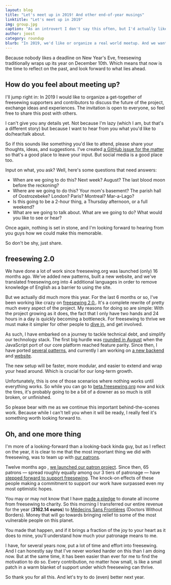 ```yaml
---
layout: blog
title: "Let's meet up in 2019! And other end-of-year musings"
linktitle: "Let's meet up in 2019"
img: group.jpg
caption: "As an introvert I don't say this often, but I'd actually like to meet you guys."
author: joost
category: roundup
blurb: "In 2019, we'd like or organize a real world meetup. And we want to hear your thoughts on the matter."
---
```


Because nobody likes a deadline on New Year's Eve, freesewing traditionally wraps up its year on December 10th. Which means that now is the time to reflect on the past, and look forward to what lies ahead.

## How do you feel about meeting up?

I'll jump right in: In 2019 I would like to organize a get-together of freesewing supporters and contributors to discuss the future of the project, exchange ideas and experiences. The invitation is open to everyone, so feel free to share this post with others.

I can't give you any details yet. Not because I'm lazy (which I am, but that's a different story) but because I want to hear from you what you'd like to do/hear/talk about.

So if this sounds like something you'd like to attend, please share your thoughts, ideas, and suggestions. I've created [a GitHub issue for the matter](https://github.com/freesewing/meetup/issues/1) so that's a good place to leave your input. But social media is a good place too.

Input on what, you ask? Well, here's some questions that need answers:

- When are we going to do this? Next week? August? The last blood moon before the reckoning?
- Where are we going to do this? Your mom's basement? The parish hall of Oostrozebeke? London? Paris? Montreal? Mar-a-Lago?
- Is this going to be a 2-hour thing, a Thursday afternoon, or a full weekend?
- What are we going to talk about. What are we going to do? What would you like to see or hear?

Once again, nothing is set in stone, and I'm looking forward to hearing from you guys how we could make this memorable.

So don't be shy, just share.

## freesewing 2.0

We have done a lot of work since freesewing.org was launched (only) 16 months ago. We've added new patterns, built a new website, and we've translated freesewing.org into 4 additional languages in order to remove knowledge of English as a barrier to using the site.

But we actually did much more this year. For the last 6 months or so, I've been working like crazy on [freesewing 2.0.](https://github.com/freesewing/freesewing). It's a complete rewrite of pretty much every aspect of the project. My reasons for doing so are simple: With the project growing as it does, the fact that I only have two hands and 24 hours in a day is quickly becoming a bottleneck. For freesewing to thrive we must make it simpler for other people to [dive in](https://developer.freesewing.org), and get involved.

As such, I have embarked on a journey to tackle technical debt, and simplify our technology stack. The first big hurdle was [rounded in August](/blog/announcing-freesewing-library) when the JavaScript port of our core platform reached feature parity. Since then, I have ported [several patterns](https://github.com/freesewing/patterns), and currently I am working on [a new backend](https://github.com/freesewing/backend) and [website](https://github.com/freesewing/website).

The new setup will be faster, more modular, and easier to extend and wrap your head around. Which is crucial for our long-term growth.

Unfortunately, this is one of those scenarios where nothing works until everything works. So while you can go to [beta.freesewing.org](https://beta.freesewing.org) now and kick the tires, it's probably going to be a bit of a downer as so much is still broken, or unfinished.

So please bear with me as we continue this important behind-the-scenes work. Because while I can't tell you when it will be ready, I really feel it's something worth looking forward to.

## Oh, and one more thing

I'm more of a looking-forward than a looking-back kinda guy, but as I reflect on the year, it is clear to me that the most important thing we did with freesewing, was to team up with [our patrons](/patrons).

Twelve months ago , [we launched our patron project](/blog/calling-all-patrons). Since then, 65 patrons — spread roughly equally among our 3 tiers of patronage — have [stepped forward to support freesewing](/patrons/join). The knock-on effects of these people making a commitment to support our work have surpassed even my most optimistic hopes.

You may or may not know that I have [made a pledge](/docs/about/pledge) to donate all income from freesewing to charity. So this morning I transferred our entire revenue for the year (**3162.14 euros**) to [Médecins Sans Frontières](https://www.msf.org/) (Doctors Without Borders). Money that will go towards bringing relief to some of the most vulnerable people on this planet.

You made that happen, and if it brings a fraction of the joy to your heart as it does to mine, you'll understand how much your patronage means to me.

I have, for several years now, put a lot of time and effort into freesewing. And I can honestly say that I've never worked harder on this than I am doing now. But at the same time, it has been easier than ever for me to find the motivation to do so. Every contribution, no matter how small, is like a small patch in a warm blanket of support under which freesewing can thrive.

So thank you for all this. And let's try to do (even) better next year.
